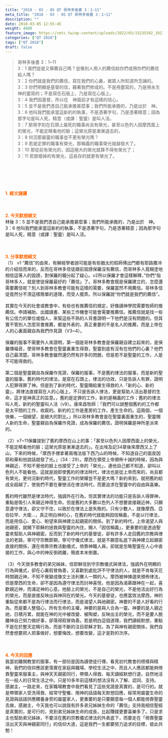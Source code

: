 ```yaml
---
title: "2018 - 03 - 05 QT 哥林多後書 3：1~11"
meta_title: "2018 - 03 - 05 QT 哥林多後書 3：1~11"
description: ""
date: 2018-03-05 12:55:45
weight: 4608
feature_image: https://cmtc.tw/wp-content/uploads/2022/03/15235392_10211799862337740_180693556567566654_o-1.webp
categories: ["QT 2018"]
tags: ["QT 2018"]
draft: false
---
```


<blockquote>哥林多後書 3：1~11<br />
3：1 我們豈是又舉薦自己嗎？豈像別人用人的薦信給你們或用你們的薦信給人嗎？<br />
3：2 你們就是我們的薦信，寫在我們的心裏，被眾人所知道所念誦的。<br />
3：3 你們明顯是基督的信，藉著我們修成的。不是用墨寫的，乃是用永生　神的靈寫的；不是寫在石版上，乃是寫在心版上。<br />
3：4 我們因基督，所以在　神面前才有這樣的信心。<br />
3：5 並不是我們憑自己能承擔甚麼事；我們所能承擔的，乃是出於　神。<br />
3：6 他叫我們能承當這新約的執事，不是憑著字句，乃是憑著精意；因為那字句是叫人死，精意（或譯：聖靈）是叫人活。<br />
3：7 那用字刻在石頭上屬死的職事尚且有榮光，甚至以色列人因摩西面上的榮光，不能定睛看他的臉；這榮光原是漸漸退去的，<br />
3：8 何況那屬靈的職事豈不更有榮光嗎？<br />
3：9 若是定罪的職事有榮光，那稱義的職事榮光就越發大了。<br />
3：10 那從前有榮光的，因這極大的榮光就算不得有榮光了；<br />
3：11 若那廢掉的有榮光，這長存的就更有榮光了。</blockquote><br />
&nbsp;<br />
<br />
&nbsp;<br />
<br />
<span style="color: #ff6600;"><strong>1. </strong><strong>經文誦讀</strong></span><br />
<br />
<span style="color: #ff6600;"><strong> </strong></span><br />
<br />
<span style="color: #ff6600;"><strong>2. 今天默想</strong><strong>經文<br />
</strong></span>林後 3：5 並不是我們憑自己能承擔甚麼事；我們所能承擔的，乃是出於　神。<br />
3：6 他叫我們能承當這新約的執事，不是憑著字句，乃是憑著精意；因為那字句是叫人死，精意（或譯：聖靈）是叫人活。<br />
<br />
&nbsp;<br />
<br />
<span style="color: #ff6600;"><strong>3. 分享默想經文<br />
</strong></span>（1） v1 ”薦信”的由來，有解經學者說可能是有些猶太的假師傅出門都有耶路撒冷的介紹信而來的，反而在哥林多信徒跟前毀謗保羅沒有薦信，而哥林多人竟糊塗地相信這等人的毀謗，對保羅的職分起了疑心。v2所以保羅才會這樣解釋，”你們”指哥林多人，就是使徒保羅最好的「薦信」了。哥林多教會既是保羅建立的，怎麼還需要薦信呢？別人到哥林多教會可能有這樣的需要，保羅當然不用薦信。哥林多信徒竟然分不清這樣簡單的道理，而受人擺弄。所以保羅說“你們就是我們的薦信”。<br />
<br />
其實在今天的社會或教會中，有些也有推薦信的規定，好像讀神學院需要牧師的推薦信。申請補助、出國讀書、某些工作機會可能會需要推薦信。推薦信就是找一些有公信力的單位或個人，來幫這些不熟的人背書證明一下他們是沒有問題的。但其實不管別人怎麼背書推薦，都是外表的，真正重要的不是名人的推薦，而是上帝在人的心裏面親自為我們作見證（V3~4）。<br />
<br />
保羅的服事不需要外人來證明，第一個是哥林多教會是保羅親自建立起來的，是保羅傳福音，使哥林多教會在聖靈裏重生得救，聖靈到底有沒有在他們的心裏？他們自己最清楚。哥林多教會雖然還仍然有許多的問題，但是若不是聖靈的工作，人是不可能得救的。<br />
<br />
第二個是聖靈親自為保羅作見證，保羅的服事，不是舊約律法的服事，而是新約聖靈的服事。舊約時代的律法，是寫在石頭上，律法的功效，只是告訴人有罪，證明人犯罪得罪了神。但是到了新約時代，聖靈賜給重生得救的人「新的心、新的靈」，將律法直接寫在人的心版上，不只是告訴人律法，更是幫助人活出基督的生命，這才是神真正的旨意。，舊約是定罪的工作，新約是稱義的工作；舊約的律法叫人死，新約的聖靈叫人活（v9）。康來昌牧師：「我們可以說整個舊約的工作都是太平間的工作，收屍的。新約的工作是產房的工作，產生生命的。這兩個，一個快樂，一個絕望，是絕大的對比。」所以哥林多教會是在聖靈裏面重生的，聖靈賜人新的生命，聖靈親自為保羅作見證，成為保羅的薦信，證明保羅是神所差派來的。<br />
<br />
（2）v7~11保羅提到了舊約摩西在山上的事：「甚至以色列人因摩西面上的榮光，不能定睛看他的臉；這榮光原是漸漸退去的」。在出埃及記34章後來摩西又上了山，下來的時候，「摩西手裡拿著兩塊法版下西乃山的時候，不知道自己的面皮因耶和華和他說話就發了光。」（34：29）。摩西在領受上帝頒佈十誡的時候，因為與神親近，不知不覺他的臉上也接受了上帝的「榮光」，連他自己都不知道，卻叫以色列人不能看他。這就是說即使舊約的律法時代，律法也是從上帝而來的，尚且都有榮光，更何況新約時代，聖靈工作的榮耀豈不是更大嗎？新約來到，就把舊約給成全超越了，使我們不要在眷戀活在律法時代，而要追求在聖靈中的自由與喜樂。<br />
<br />
舊約時代雖然是律法時代，強調外在行為，但其實律法的功能只是告訴人得罪神，重點是吸引人來親近神得生命。但是舊約大多數以色列人不想要直接親近神，只願意遵守律法，卻又守不住，以致於在律法上是失敗的。只有少數人，就像摩西、亞伯拉罕、大衛…，真正明白神的心，在舊約時代就能夠因信稱義，不是以行律法，而是用信心、愛心、盼望來與神建立起親密的關係。到了新約時代，上帝渴望人與祂親密，就賜下耶穌的拯救與聖靈的內住，賜人「因信稱義」，更重要的是透過聖靈來幫助人與神親密。反而到了新約時代的基督徒，卻有許多人走回舊約宗教與律法的老路，寧可守宗教節期，寧可守儀式律法，就是不願意私底下與神建立起親密直接的關係，還在倚靠宗教活動儀式，倚靠神職人員，卻就是忽略聖靈在人心中直接的工作，與心中的神反倒疏離，簡直本末倒置。<br />
<br />
（3）今天很多教會的弟兄姊妹，信耶穌信到守宗教儀式與律法，強調外在明顯的行為與儀式，卻在心裏假冒偽善，又喜歡到處批評不守律法的人，就是不肯每天花時間親近神，不知不覺變成像文士法利賽人一類的人。摩西被神揀選來頒佈律法，但是摩西的生命，卻不是因為遵守律法而討神喜悅，他是因為渴慕跟神在一起，喜歡親近神，而滿足神的心意。他臉上的榮光，不是自己的榮光，不是他活出好行為的榮光，而是直接反映出與神同在的榮光。今天的基督徒，也應當效法摩西，神的重點從來都不是為行律法而行律法，而是渴望人與祂親密。神要的不是人好看的行為，而是要人整個心，所有生命的主權，神要的是與人合為一靈。神要的是人親近祂，日積月累，就能在神的光中被改變、被陶塑，反映出主的榮光，而不是要人脫離神自己努力做好事，卻落得假冒偽善。若是明白這個道理，我們讀經默想，重點不是在於整天定睛行為，而是不斷的注目耶穌才對。為了與神有親密關係，我們自然會想要把人把事做好，想要悔改，想要改變，這才是對的次序。<br />
<br />
&nbsp;<br />
<br />
<span style="color: #ff6600;"><strong>4. 今天的回應<br />
</strong></span>我當初離開教堂的服事，有一部份是因為讀使徒行傳，看見初代教會的榜樣與精神，我們的信仰應該更落實在家庭與職場、學校生活之中，而且人人應該都能夠倚靠聖靈來服事主，與神天天親密同行，帶領人得救、每天讀經默想行道，自然地活在一般人的日常生活之中。只是10多年前這樣的想法沒有人了解、認同、支持。感謝主，一路走來，在家職場教會中我們看見了這些見證是真實的，是可行的。就是帶領家人受洗得救、經常守聖餐、用神的話語每天默想回應，經常用屬靈生命的見證與話語供應餵養身旁的屬靈家人，更重要的是只要願意每一個人都能倚靠聖靈去做，感謝主，今天我也可以說我有許多弟兄姊妹生命的「薦信」支持我相信聖經是真實的，是可行的，見到弟兄姊妹生命的成長，比起賺錢更要喜樂多了。只是求主也幫助弟兄姊妹，不要活在舊約宗教儀式律法的外表底下，而要走在「倚靠聖靈活出天天與神親密同行」的信仰大道，這是我們一生都要努力追求的目標，彼此共勉！<br />
<br />
&nbsp;
        